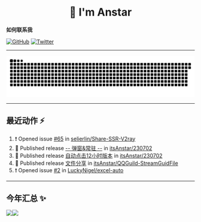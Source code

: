 <h1 align="center"> 👋  I'm Anstar</h1>


**如何联系我**

[![GitHub](https://img.shields.io/badge/%40itsAnstar-4F4F4F???style=for-the-badge&logo=github&logoColor=FFFFFF&labelColor=000000)](https://github.com/itsAnstar/)
[![Twitter](https://img.shields.io/badge/%40itsAnstar-00BBFF???style=for-the-badge&logo=twitter&logoColor=FFFFFF&labelColor=00aaee)](https://twitter.com/itsAnstar)

---

<picture>
  <source media="(prefers-color-scheme: dark)" srcset="https://raw.githubusercontent.com/itsanstar/itsanstar/output/github-contribution-grid-snake-dark.svg">
  <source media="(prefers-color-scheme: light)" srcset="https://raw.githubusercontent.com/itsanstar/itsanstar/output/github-contribution-grid-snake.svg">
  <img alt="github contribution grid snake animation" src="https://raw.githubusercontent.com/itsanstar/itsanstar/output/github-contribution-grid-snake.svg">
</picture>


---

## 最近动作 :zap: 

<!--START_SECTION:activity-->
1. ❗ Opened issue [#65](https://github.com/selierlin/Share-SSR-V2ray/issues/65) in [selierlin/Share-SSR-V2ray](https://github.com/selierlin/Share-SSR-V2ray)
2. 🚀 Published release [-- 弹窗&常驻 --](https://github.com/itsAnstar/230702/releases/tag/publish) in [itsAnstar/230702](https://github.com/itsAnstar/230702)
3. 🚀 Published release [自动点击12小时版本](https://github.com/itsAnstar/230702/releases/tag/AutomaticClick-12Hour) in [itsAnstar/230702](https://github.com/itsAnstar/230702)
4. 🚀 Published release [文件分享](https://github.com/itsAnstar/QQGuild-StreamGuidFile/releases/tag/Public) in [itsAnstar/QQGuild-StreamGuidFile](https://github.com/itsAnstar/QQGuild-StreamGuidFile)
5. ❗ Opened issue [#2](https://github.com/LuckyNigel/excel-auto/issues/2) in [LuckyNigel/excel-auto](https://github.com/LuckyNigel/excel-auto)
<!--END_SECTION:activity-->

---


## 今年汇总 ✨

<img align="" height="137px" src="https://github-readme-stats.vercel.app/api?username=itsanstar&hide_title=true&hide_border=true&show_icons=true&include_all_commits=true&line_height=21&bg_color=0,EC6C6C,FFD479,FFFC79,73FA79&theme=graywhite&locale=cn" /><img align="" height="137px" src="https://github-readme-stats.vercel.app/api/top-langs/?username=itsanstar&hide_title=true&hide_border=true&layout=compact&bg_color=0,73FA79,73FDFF,D783FF&theme=graywhite&locale=cn" />

